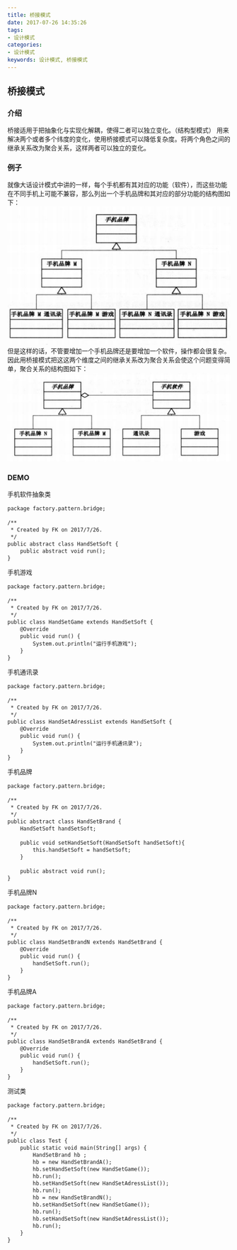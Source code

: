 ```yaml
---
title: 桥接模式
date: 2017-07-26 14:35:26
tags: 
- 设计模式
categories: 
- 设计模式
keywords: 设计模式, 桥接模式
---
```


## 桥接模式

### 介绍

桥接适用于把抽象化与实现化解耦，使得二者可以独立变化。（结构型模式）
用来解决两个或者多个纬度的变化，使用桥接模式可以降低复杂度。将两个角色之间的继承关系改为聚合关系，这样两者可以独立的变化。

### 例子

就像大话设计模式中讲的一样，每个手机都有其对应的功能（软件），而这些功能在不同手机上可能不兼容，那么列出一个手机品牌和其对应的部分功能的结构图如下：
![结构图](../../../uploads/bridge/1.jpg)
但是这样的话，不管要增加一个手机品牌还是要增加一个软件，操作都会很复杂。
因此用桥接模式把这这两个维度之间的继承关系改为聚合关系会使这个问题变得简单，聚合关系的结构图如下：
![结构图](../../../uploads/bridge/2.jpg)

### DEMO
手机软件抽象类
```
package factory.pattern.bridge;

/**
 * Created by FK on 2017/7/26.
 */
public abstract class HandSetSoft {
    public abstract void run();
}
```
手机游戏
```
package factory.pattern.bridge;

/**
 * Created by FK on 2017/7/26.
 */
public class HandSetGame extends HandSetSoft {
    @Override
    public void run() {
        System.out.println("运行手机游戏");
    }
}
```
手机通讯录
```
package factory.pattern.bridge;

/**
 * Created by FK on 2017/7/26.
 */
public class HandSetAdressList extends HandSetSoft {
    @Override
    public void run() {
        System.out.println("运行手机通讯录");
    }
}
```
手机品牌
```
package factory.pattern.bridge;

/**
 * Created by FK on 2017/7/26.
 */
public abstract class HandSetBrand {
    HandSetSoft handSetSoft;

    public void setHandSetSoft(HandSetSoft handSetSoft){
        this.handSetSoft = handSetSoft;
    }

    public abstract void run();
}
```
手机品牌N
```
package factory.pattern.bridge;

/**
 * Created by FK on 2017/7/26.
 */
public class HandSetBrandN extends HandSetBrand {
    @Override
    public void run() {
        handSetSoft.run();
    }
}
```
手机品牌A
```
package factory.pattern.bridge;

/**
 * Created by FK on 2017/7/26.
 */
public class HandSetBrandA extends HandSetBrand {
    @Override
    public void run() {
        handSetSoft.run();
    }
}
```
测试类
```
package factory.pattern.bridge;

/**
 * Created by FK on 2017/7/26.
 */
public class Test {
    public static void main(String[] args) {
        HandSetBrand hb ;
        hb = new HandSetBrandA();
        hb.setHandSetSoft(new HandSetGame());
        hb.run();
        hb.setHandSetSoft(new HandSetAdressList());
        hb.run();
        hb = new HandSetBrandN();
        hb.setHandSetSoft(new HandSetGame());
        hb.run();
        hb.setHandSetSoft(new HandSetAdressList());
        hb.run();
    }
}
```
